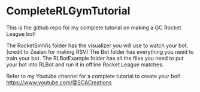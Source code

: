 # CompleteRLGymTutorial
This is the github repo for my complete tutorial on making a GC Rocket League bot!

The RocketSimVis folder has the visualizer you will use to watch your bot. (credit to Zealan for making RSV)
The Bot folder has everything you need to train your bot.
The RLBotExample folder has all the files you need to put your bot into RLBot and run it in offline Rocket League matches.

Refer to my Youtube channel for a complete tutorial to create your bot!
https://www.youtube.com/@SCACreations 
